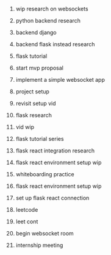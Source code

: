 1. wip research on websockets
2. python backend research
3. backend django
4. backend flask instead research
5. flask tutorial
6. start mvp proposal
7. implement a simple websocket app


1. project setup
2. revisit setup vid
3. flask research 
4. vid wip

1. flask tutorial series
2. flask react integration research
3. flask react environment setup wip
4. whiteboarding practice
5. flask react environment setup wip
6. set up flask react connection

1. leetcode
2. leet cont
3. begin websocket room
4. internship meeting
